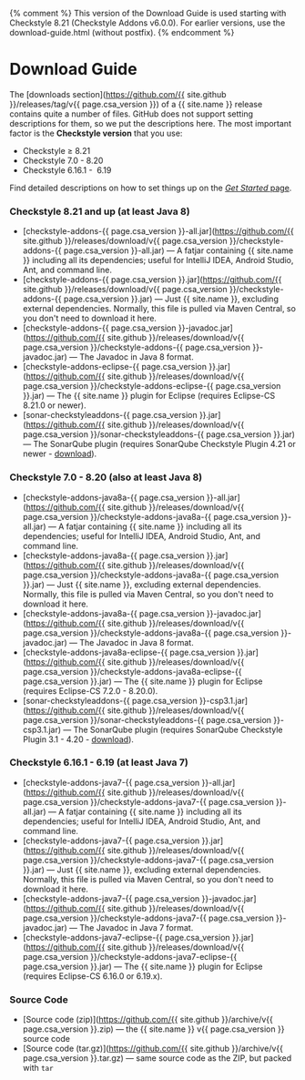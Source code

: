 {% comment %}
    This version of the Download Guide is used starting with Checkstyle 8.21 (Checkstyle Addons v6.0.0).
    For earlier versions, use the download-guide.html (without postfix).
{% endcomment %}
# Download Guide

The [downloads section](https://github.com/{{ site.github }}/releases/tag/v{{ page.csa_version }}) of a {{ site.name }}
release contains quite a number of files. GitHub does not support setting descriptions for them, so we put the
descriptions here. The most important factor is the **Checkstyle version** that you use:

- Checkstyle &ge;&nbsp;8.21
- Checkstyle 7.0 -&nbsp;8.20
- Checkstyle 6.16.1 - &nbsp;6.19

<div class="alert alert-info">
  <p>Find detailed descriptions on how to set things up on the <a href="{{ site.baseurl }}/run.html"><i>Get Started</i>
  page</a>.</p>
</div>


### Checkstyle 8.21 and up (at least Java&nbsp;8)

- [checkstyle-addons-{{ page.csa_version }}-all.jar](https://github.com/{{ site.github }}/releases/download/v{{
  page.csa_version }}/checkstyle-addons-{{ page.csa_version }}-all.jar) —
  A fatjar containing {{ site.name }} including all its dependencies; useful for IntelliJ IDEA, Android Studio, Ant,
  and command line.
- [checkstyle-addons-{{ page.csa_version }}.jar](https://github.com/{{ site.github }}/releases/download/v{{
  page.csa_version }}/checkstyle-addons-{{ page.csa_version }}.jar) —
  Just {{ site.name }}, excluding external dependencies. Normally, this file is pulled via Maven Central, so you don't
  need to download it here.
- [checkstyle-addons-{{ page.csa_version }}-javadoc.jar](https://github.com/{{ site.github }}/releases/download/v{{
  page.csa_version }}/checkstyle-addons-{{ page.csa_version }}-javadoc.jar) —
  The Javadoc in Java&nbsp;8 format.
- [checkstyle-addons-eclipse-{{ page.csa_version }}.jar](https://github.com/{{ site.github }}/releases/download/v{{
  page.csa_version }}/checkstyle-addons-eclipse-{{ page.csa_version }}.jar) —
  The {{ site.name }} plugin for Eclipse (requires Eclipse-CS 8.21.0 or newer).
- [sonar-checkstyleaddons-{{ page.csa_version }}.jar](https://github.com/{{ site.github }}/releases/download/v{{
  page.csa_version }}/sonar-checkstyleaddons-{{ page.csa_version }}.jar) —
  The SonarQube plugin (requires SonarQube Checkstyle Plugin 4.21 or newer -
  [download](https://github.com/checkstyle/sonar-checkstyle/releases)).


### Checkstyle 7.0 -&nbsp;8.20 (also at least Java&nbsp;8)

- [checkstyle-addons-java8a-{{ page.csa_version }}-all.jar](https://github.com/{{ site.github }}/releases/download/v{{
  page.csa_version }}/checkstyle-addons-java8a-{{ page.csa_version }}-all.jar) —
  A fatjar containing {{ site.name }} including all its dependencies; useful for IntelliJ IDEA, Android Studio, Ant,
  and command line.
- [checkstyle-addons-java8a-{{ page.csa_version }}.jar](https://github.com/{{ site.github }}/releases/download/v{{
  page.csa_version }}/checkstyle-addons-java8a-{{ page.csa_version }}.jar) —
  Just {{ site.name }}, excluding external dependencies. Normally, this file is pulled via Maven Central, so you don't
  need to download it here.
- [checkstyle-addons-java8a-{{ page.csa_version }}-javadoc.jar](https://github.com/{{ site.github }}/releases/download/v{{
  page.csa_version }}/checkstyle-addons-java8a-{{ page.csa_version }}-javadoc.jar) —
  The Javadoc in Java&nbsp;8 format.
- [checkstyle-addons-java8a-eclipse-{{ page.csa_version }}.jar](https://github.com/{{ site.github }}/releases/download/v{{
  page.csa_version }}/checkstyle-addons-java8a-eclipse-{{ page.csa_version }}.jar) —
  The {{ site.name }} plugin for Eclipse (requires Eclipse-CS 7.2.0 -&nbsp;8.20.0).
- [sonar-checkstyleaddons-{{ page.csa_version }}-csp3.1.jar](https://github.com/{{ site.github }}/releases/download/v{{
  page.csa_version }}/sonar-checkstyleaddons-{{ page.csa_version }}-csp3.1.jar) —
  The SonarQube plugin (requires SonarQube Checkstyle Plugin 3.1 -&nbsp;4.20 -
  [download](https://github.com/checkstyle/sonar-checkstyle/releases)).


### Checkstyle 6.16.1 -&nbsp;6.19 (at least Java&nbsp;7)

- [checkstyle-addons-java7-{{ page.csa_version }}-all.jar](https://github.com/{{ site.github }}/releases/download/v{{
  page.csa_version }}/checkstyle-addons-java7-{{ page.csa_version }}-all.jar) —
  A fatjar containing {{ site.name }} including all its dependencies; useful for IntelliJ IDEA, Android Studio, Ant,
  and command line.
- [checkstyle-addons-java7-{{ page.csa_version }}.jar](https://github.com/{{ site.github }}/releases/download/v{{
  page.csa_version }}/checkstyle-addons-java7-{{ page.csa_version }}.jar) —
  Just {{ site.name }}, excluding external dependencies. Normally, this file is pulled via Maven Central, so you don't
  need to download it here.
- [checkstyle-addons-java7-{{ page.csa_version }}-javadoc.jar](https://github.com/{{ site.github }}/releases/download/v{{
  page.csa_version }}/checkstyle-addons-java7-{{ page.csa_version }}-javadoc.jar) —
  The Javadoc in Java&nbsp;7 format.
- [checkstyle-addons-java7-eclipse-{{ page.csa_version }}.jar](https://github.com/{{ site.github }}/releases/download/v{{
  page.csa_version }}/checkstyle-addons-java7-eclipse-{{ page.csa_version }}.jar) —
  The {{ site.name }} plugin for Eclipse (requires Eclipse-CS 6.16.0 or 6.19.x).


### Source Code

 - [Source code (zip)](https://github.com/{{ site.github }}/archive/v{{ page.csa_version }}.zip) —
   the {{ site.name }} v{{ page.csa_version }} source code
 - [Source code (tar.gz)](https://github.com/{{ site.github }}/archive/v{{ page.csa_version }}.tar.gz) —
   same source code as the ZIP, but packed with `tar`
